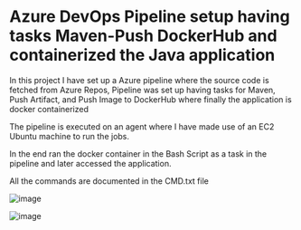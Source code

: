 # Azure DevOps Pipeline setup having tasks Maven-Push DockerHub and containerized the Java application

In this project I have set up a Azure pipeline where the source code is fetched from Azure Repos, Pipeline was set up having tasks for Maven, Push Artifact, and Push Image to DockerHub where finally the application is docker containerized

The pipeline is executed on an agent where I have made use of an EC2 Ubuntu machine to run the jobs.

In the end ran the docker container in the Bash Script as a task in the pipeline and later accessed the application.

All the commands are documented in the CMD.txt file

![image](https://github.com/Pavan-1997/Azure_DevOps_Java_Docker/assets/32020205/7dbf30cb-435c-4e85-bb19-b050b1fa2de8)

![image](https://github.com/Pavan-1997/Azure_DevOps_Java_Docker/assets/32020205/95b69e88-f8fc-4eb0-8548-cdaefa9e4727)
